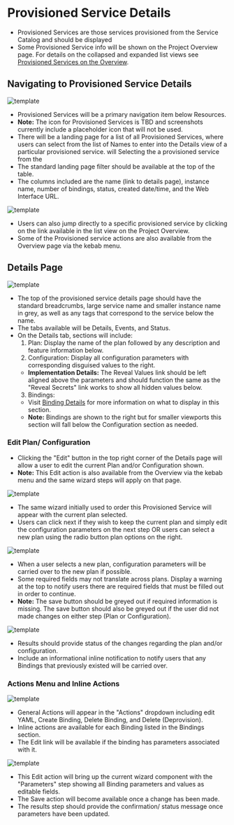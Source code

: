 # Provisioned Service Details

- Provisioned Services are those services provisioned from the Service Catalog and should be displayed
- Some Provisioned Service info will be shown on the Project Overview page. For details on  the collapsed and expanded list views see [Provisioned Services on the Overview](http://openshift.github.io/openshift-origin-design/web-console/3-project-details/provisioned-services-overview).

## Navigating to Provisioned Service Details
![template](img/v2-02.png)
- Provisioned Services will be a primary navigation item below Resources.
- **Note:** The icon for Provisioned Services is TBD and screenshots currently include a placeholder icon that will not be used.
- There will be a landing page for a list of all Provisioned Services, where users can select from the list of Names to enter into the Details view of a particular provisioned service. will Selecting the a provisioned service from the
- The standard landing page filter should be available at the top of the table.
- The columns included are the name (link to details page), instance name, number of bindings, status, created date/time, and the Web Interface URL.

![template](img/v2-03.png)
- Users can also jump directly to a specific provisioned service by clicking on the link available in the list view on the Project Overview.
- Some of the Provisioned service actions are also available from the Overview page via the kebab menu.

## Details Page
![template](img/v2-04.png)
- The top of the provisioned service details page should have the standard breadcrumbs, large service name and smaller instance name in grey, as well as any tags that correspond to the service below the name.
- The tabs available will be Details, Events, and Status.
- On the Details tab, sections will include:
  1. Plan: Display the name of the plan followed by any description and feature information below.
  2. Configuration: Display all configuration parameters with corresponding disguised values to the right.
    - **Implementation Details:** The Reveal Values link should be left aligned above the parameters and should function the same as the "Reveal Secrets" link works to show all hidden values below.
  3. Bindings:
    - Visit [Binding Details](http://openshift.github.io/openshift-origin-design/web-console/5-components/binding-details) for more information on what to display in this section.
    - **Note:** Bindings are shown to the right but for smaller viewports this section will fall below the Configuration section as needed.    

### Edit Plan/ Configuration
- Clicking the "Edit" button in the top right corner of the Details page will allow a user to edit the current Plan and/or Configuration shown.
- **Note:** This Edit action is also available from the Overview via the kebab menu and the same wizard steps will apply on that page.

![template](img/v2-05.png)
- The same wizard initially used to order this Provisioned Service will appear with the current plan selected.
- Users can click next if they wish to keep the current plan and simply edit the configuration parameters on the next step OR users can select a new plan using the radio button plan options on the right.

![template](img/v2-06.png)
- When a user selects a new plan, configuration parameters will be carried over to the new plan if possible.
- Some required fields may not translate across plans. Display a warning at the top to notify users there are required fields that must be filled out in order to continue.
- **Note:** The save button should be greyed out if required information is missing. The save button should also be greyed out if the user did not made changes on either step (Plan or Configuration).

![template](img/v2-07.png)
- Results should provide status of the changes regarding the plan and/or configuration.
- Include an informational inline notification to notify users that any Bindings that previously existed will be carried over.

### Actions Menu and Inline Actions
![template](img/v2-08.png)
- General Actions will appear in the "Actions" dropdown including edit YAML, Create Binding, Delete Binding, and Delete (Deprovision).
- Inline actions are available for each Binding listed in the Bindings section.
- The Edit link will be available if the binding has parameters associated with it.

![template](img/v2-09.png)
- This Edit action will bring up the current wizard component with the "Parameters" step showing all Binding parameters and values as editable fields.
- The Save action will become available once a change has been made.
- The results step should provide the confirmation/ status message once parameters have been updated.
